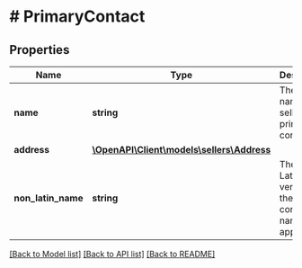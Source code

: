 # # PrimaryContact

## Properties

Name | Type | Description | Notes
------------ | ------------- | ------------- | -------------
**name** | **string** | The full name of the seller&#39;s primary contact. |
**address** | [**\OpenAPI\Client\models\sellers\Address**](Address.md) |  |
**non_latin_name** | **string** | The non-Latin script version of the primary contact&#39;s name, if applicable. | [optional]

[[Back to Model list]](../../README.md#models) [[Back to API list]](../../README.md#endpoints) [[Back to README]](../../README.md)
